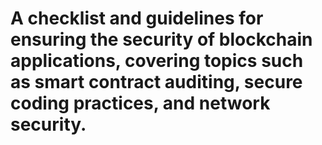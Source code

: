 # A checklist and guidelines for ensuring the security of blockchain applications, covering topics such as smart contract auditing, secure coding practices, and network security.
